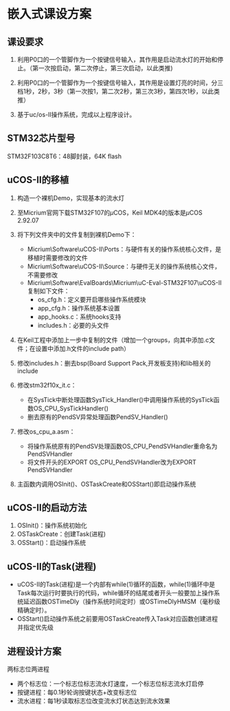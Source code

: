 # 嵌入式课设方案

## 课设要求

1. 利用P0口的一个管脚作为一个按键信号输入，其作用是启动流水灯的开始和停止。（第一次按启动，第二次停止，第三次启动，以此类推)

2. 利用P0口的一个管脚作为一个按键信号输入，其作用是设置灯亮的时间，分三档1秒，2秒，3秒（第一次按1，第二次2秒，第三次3秒，第四次1秒，以此类推）

3. 基于uc/os-II操作系统，完成以上程序设计。

## STM32芯片型号

STM32F103C8T6：48脚封装，64K flash

## uCOS-II的移植

1. 构造一个裸机Demo，实现基本的流水灯

2. 至Micrium官网下载STM32F107的$\mu$COS，Keil MDK4的版本是$\mu$COS 2.92.07

3. 将下列文件夹中的文件复制到裸机Demo下：
   * Micrium\Software\uCOS-II\Ports：与硬件有关的操作系统核心文件，是移植时需要修改的文件
   * Micrium\Software\uCOS-II\Source：与硬件无关的操作系统核心文件，不需要修改
   * Micrium\Software\EvalBoards\Micrium\uC-Eval-STM32F107\uCOS-II复制如下文件：
     * os_cfg.h：定义要开启哪些操作系统模块
     * app_cfg.h：操作系统基本设置
     * app_hooks.c：系统hooks支持
     * includes.h：必要的头文件

4. 在Keil工程中添加上一步中复制的文件（增加一个groups，向其中添加.c文件；在设置中添加.h文件的include path）

5. 修改includes.h：删去bsp(Board Support Pack,开发板支持)和lib相关的include

6. 修改stm32f10x_it.c：
   * 在SysTick中断处理函数SysTick_Handler()中调用操作系统的SysTick函数OS_CPU_SysTickHandler()
   * 删去原有的PendSV异常处理函数PendSV_Handler()

7. 修改os_cpu_a.asm：
   * 将操作系统原有的PendSV处理函数OS_CPU_PendSVHandler重命名为PendSVHandler
   * 将文件开头的EXPORT OS_CPU_PendSVHandler改为EXPORT PendSVHandler

8. 主函数内调用OSInit()、OSTaskCreate和OSStart()即启动操作系统

## uCOS-II的启动方法

1. OSInit()：操作系统初始化
2. OSTaskCreate：创建Task(进程)
3. OSStart()：启动操作系统
   
## uCOS-II的Task(进程)

* uCOS-II的Task(进程)是一个内部有while(1)循环的函数，while(1)循环中是Task每次运行时要执行的代码，while循环的结尾或者开头一般要加上操作系统延迟函数OSTimeDly（操作系统时间定时）或OSTimeDlyHMSM（毫秒级精确定时）。
* OSStart()启动操作系统之前要用OSTaskCreate传入Task对应函数创建进程并指定优先级
  
## 进程设计方案

两标志位两进程

* 两个标志位：一个标志位标志流水灯速度，一个标志位标志流水灯启停
* 按键进程：每0.1秒轮询按键状态+改变标志位
* 流水进程：每1秒读取标志位改变流水灯状态达到流水效果
